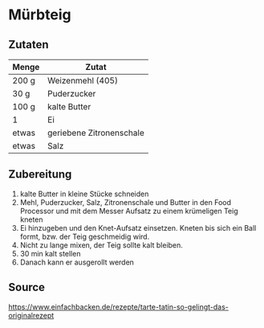 # Mürbteig

## Zutaten

| Menge | Zutat                    |
| ----- | ------------------------ |
| 200 g | Weizenmehl (405)         |
| 30 g  | Puderzucker              |
| 100 g | kalte Butter             |
| 1     | Ei                       |
| etwas | geriebene Zitronenschale |
| etwas | Salz                     |

## Zubereitung

1. kalte Butter in kleine Stücke schneiden
2. Mehl, Puderzucker, Salz, Zitronenschale und Butter in den Food Processor und mit dem Messer Aufsatz zu einem krümeligen Teig kneten
3. Ei hinzugeben und den Knet-Aufsatz einsetzen. Kneten bis sich ein Ball formt, bzw. der Teig geschmeidig wird.
4. Nicht zu lange mixen, der Teig sollte kalt bleiben.
5. 30 min kalt stellen
6. Danach kann er ausgerollt werden

## Source

https://www.einfachbacken.de/rezepte/tarte-tatin-so-gelingt-das-originalrezept
